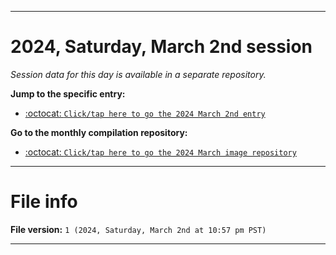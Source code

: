 
***

# 2024, Saturday, March 2nd session

_Session data for this day is available in a separate repository._

**Jump to the specific entry:**

- [:octocat: `Click/tap here to go the 2024 March 2nd entry`](https://github.com/seanpm2001/SeansLifeArchive_Images_MotorWorld_CarFactory_Y2024_V3/tree/SeansLifeArchive_Images_MotorWorld_CarFactory_Y2024_V3_Main-dev/03_March/02/)

**Go to the monthly compilation repository:**

- [:octocat: `Click/tap here to go the 2024 March image repository`](https://github.com/seanpm2001/SeansLifeArchive_Images_MotorWorld_CarFactory_Y2024_V3/)

***

# File info

**File version:** `1 (2024, Saturday, March 2nd at 10:57 pm PST)`

***
